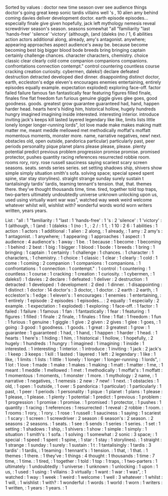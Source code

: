Sorted by values :
doctor new time season over see audience things doctor's going great keep sonic tardis villains well 's , 10 alien amy behind coming davies deliver development doctor. earth episode episodes... especially finale give given hopefully, jack left mythology nemesis reveal screwdriver season's season. seasons somewhat "all "familiarity "last 'hands-free' 'silence' 'victory' (although, (and (daleks (no / 1, 6 abilities action actors additional along, already, amy's antagonist. anywhere; appearing approaches aspect audience's away be. because become becoming best big bigger blood bode breeds bring bringing captain certainly challenge chances. character characters, chemistry. choice classic clear clearly cold come companion companions companions. confrontations connection contempt." control countering countless course cracking creation curiosity. cybermen, daleks!) declare defeated destruction detracted developed died dinner. disappointing distinct doctor, earth, eccleston's edge eleven's encourages enemies entertaining, entirely episodes equally example. expectation exploded) exploring face-off. factor failed failure famous fan fantastically fear featuring figures filled finale, finales fine flat freedom fun furious genuine giggle gives glee goes, good goodness. goods. greatest grow guarantee guaranteed had, hand, happen harder head. hearts here's hiding him, historical hollow, hugely hundreds hungry imagined imagining inside interested. interesting interior. introduce inviting jack's keeps kill lasted layered legendary like like, limits lists little lonely longer longer-running lords", lot love made make makes making matt matter me, meant meddle mellowed met methodically moffat's moffatt momentous moments, monster more. name, narrative negatives, new! next. obstacles old, open outside, pandorica particular) particularly past, peer periods personality pique planet plans please please, please. plenty potential predict previous problem progression promise promise. promised protector, pushes quantity racing references resurrected robbie room. rooms rory, rory. rose russell sauciness saying scariest scary screen seasons. seats. sends series series. set setting shadows ship, shivers show simple simply situation smith's sofa. solving space; special speed spent spine, star stay storylines). straight strange sunday surely sustain t tantalisingly tardis' tardis, teaming tennant's tension. that, that. themes there. they've thought thousands time, time. tired, together told top traps, two-parters ultimately undoubtedly universe unknown unlocking upon us, used using virtually want war was", watched way week weird welcome whatever whilst will, wishlist with? wonderful words world worn writers written, years years. 

List :
"all : 1
"familiarity : 1
"last : 1
'hands-free' : 1
's : 2
'silence' : 1
'victory' : 1
(although, : 1
(and : 1
(daleks : 1
(no : 1
, : 2
/ : 1
1, : 1
10 : 2
6 : 1
abilities : 1
action : 1
actors : 1
additional : 1
alien : 2
along, : 1
already, : 1
amy : 2
amy's : 1
antagonist. : 1
anywhere; : 1
appearing : 1
approaches : 1
aspect : 1
audience : 4
audience's : 1
away : 1
be. : 1
because : 1
become : 1
becoming : 1
behind : 2
best : 1
big : 1
bigger : 1
blood : 1
bode : 1
breeds : 1
bring : 1
bringing : 1
captain : 1
certainly : 1
challenge : 1
chances. : 1
character : 1
characters, : 1
chemistry. : 1
choice : 1
classic : 1
clear : 1
clearly : 1
cold : 1
come : 1
coming : 2
companion : 1
companions : 1
companions. : 1
confrontations : 1
connection : 1
contempt." : 1
control : 1
countering : 1
countless : 1
course : 1
cracking : 1
creation : 1
curiosity. : 1
cybermen, : 1
daleks!) : 1
davies : 2
declare : 1
defeated : 1
deliver : 2
destruction : 1
detracted : 1
developed : 1
development : 2
died : 1
dinner. : 1
disappointing : 1
distinct : 1
doctor : 14
doctor's : 3
doctor, : 1
doctor. : 2
earth : 2
earth, : 1
eccleston's : 1
edge : 1
eleven's : 1
encourages : 1
enemies : 1
entertaining, : 1
entirely : 1
episode : 2
episodes : 1
episodes... : 2
equally : 1
especially : 2
example. : 1
expectation : 1
exploded) : 1
exploring : 1
face-off. : 1
factor : 1
failed : 1
failure : 1
famous : 1
fan : 1
fantastically : 1
fear : 1
featuring : 1
figures : 1
filled : 1
finale : 2
finale, : 1
finales : 1
fine : 1
flat : 1
freedom : 1
fun : 1
furious : 1
genuine : 1
giggle : 1
give : 2
given : 2
gives : 1
glee : 1
goes, : 1
going : 3
good : 1
goodness. : 1
goods. : 1
great : 3
greatest : 1
grow : 1
guarantee : 1
guaranteed : 1
had, : 1
hand, : 1
happen : 1
harder : 1
head. : 1
hearts : 1
here's : 1
hiding : 1
him, : 1
historical : 1
hollow, : 1
hopefully, : 2
hugely : 1
hundreds : 1
hungry : 1
imagined : 1
imagining : 1
inside : 1
interested. : 1
interesting : 1
interior. : 1
introduce : 1
inviting : 1
jack : 2
jack's : 1
keep : 3
keeps : 1
kill : 1
lasted : 1
layered : 1
left : 2
legendary : 1
like : 1
like, : 1
limits : 1
lists : 1
little : 1
lonely : 1
longer : 1
longer-running : 1
lords", : 1
lot : 1
love : 1
made : 1
make : 1
makes : 1
making : 1
matt : 1
matter : 1
me, : 1
meant : 1
meddle : 1
mellowed : 1
met : 1
methodically : 1
moffat's : 1
moffatt : 1
momentous : 1
moments, : 1
monster : 1
more. : 1
mythology : 2
name, : 1
narrative : 1
negatives, : 1
nemesis : 2
new : 7
new! : 1
next. : 1
obstacles : 1
old, : 1
open : 1
outside, : 1
over : 5
pandorica : 1
particular) : 1
particularly : 1
past, : 1
peer : 1
periods : 1
personality : 1
pique : 1
planet : 1
plans : 1
please : 1
please, : 1
please. : 1
plenty : 1
potential : 1
predict : 1
previous : 1
problem : 1
progression : 1
promise : 1
promise. : 1
promised : 1
protector, : 1
pushes : 1
quantity : 1
racing : 1
references : 1
resurrected : 1
reveal : 2
robbie : 1
room. : 1
rooms : 1
rory, : 1
rory. : 1
rose : 1
russell : 1
sauciness : 1
saying : 1
scariest : 1
scary : 1
screen : 1
screwdriver : 2
season : 6
season's : 2
season. : 2
seasons : 2
seasons. : 1
seats. : 1
see : 5
sends : 1
series : 1
series. : 1
set : 1
setting : 1
shadows : 1
ship, : 1
shivers : 1
show : 1
simple : 1
simply : 1
situation : 1
smith's : 1
sofa. : 1
solving : 1
somewhat : 2
sonic : 3
space; : 1
special : 1
speed : 1
spent : 1
spine, : 1
star : 1
stay : 1
storylines). : 1
straight : 1
strange : 1
sunday : 1
surely : 1
sustain : 1
t : 1
tantalisingly : 1
tardis : 3
tardis' : 1
tardis, : 1
teaming : 1
tennant's : 1
tension. : 1
that, : 1
that. : 1
themes : 1
there. : 1
they've : 1
things : 4
thought : 1
thousands : 1
time : 7
time, : 1
time. : 1
tired, : 1
together : 1
told : 1
top : 1
traps, : 1
two-parters : 1
ultimately : 1
undoubtedly : 1
universe : 1
unknown : 1
unlocking : 1
upon : 1
us, : 1
used : 1
using : 1
villains : 3
virtually : 1
want : 1
war : 1
was", : 1
watched : 1
way : 1
week : 1
weird : 1
welcome : 1
well : 3
whatever : 1
whilst : 1
will, : 1
wishlist : 1
with? : 1
wonderful : 1
words : 1
world : 1
worn : 1
writers : 1
written, : 1
years : 1
years. : 1
